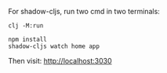 For shadow-cljs, run two cmd in two terminals:

    clj -M:run

    npm install
    shadow-cljs watch home app

Then visit: [http://localhost:3030](http://localhost:3030)
